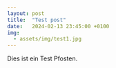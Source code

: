 ```yaml
---
layout: post
title:  "Test post"
date:   2024-02-13 23:45:00 +0100
img: 
  - assets/img/test1.jpg
--- 
```


Dies ist ein Test Pfosten. 